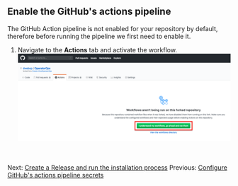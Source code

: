 ## Enable the GitHub's actions pipeline  

The GitHub Action pipeline is not enabled for your repository by default, therefore before running the pipeline we first need to enable it.

1. Navigate to the **Actions** tab and activate the workflow.
  ![github's actions secrets](images/github-enable-workflow.png)

<br/><br/>
Next: [Create a Release and run the installation process](10-create-release.md)
Previous: [Configure GitHub's actions pipeline secrets](08-create-secrets.md)  